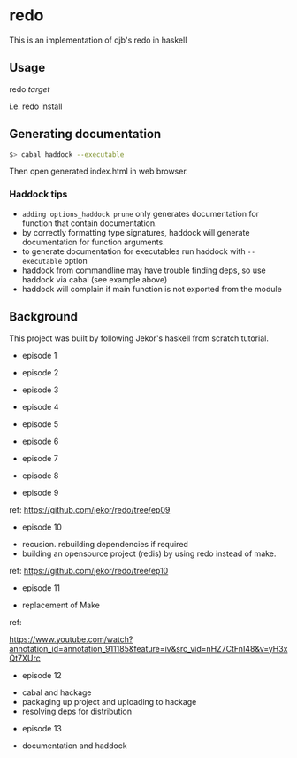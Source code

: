 # redo

This is an implementation of djb's redo in haskell

## Usage

redo *target*

i.e. redo install

## Generating documentation

```bash
$> cabal haddock --executable
```
Then open generated index.html in web browser.

### Haddock tips
* `adding options_haddock prune` only generates documentation for function that contain documentation.
* by correctly formatting type signatures, haddock will generate documentation for function arguments.
* to generate documentation for executables run haddock with `--executable` option
* haddock from commandline may have trouble finding deps, so use haddock via cabal (see example above)
* haddock will complain if main function is not exported from the module


## Background
This project was built by following Jekor's haskell from scratch tutorial.

* episode 1


* episode 2

* episode 3

* episode 4

* episode 5

* episode 6

* episode 7

* episode 8

* episode 9

ref: https://github.com/jekor/redo/tree/ep09

* episode 10
- recusion. rebuilding dependencies if required
- building an opensource project (redis) by using redo instead of make.

ref: https://github.com/jekor/redo/tree/ep10

* episode 11
- replacement of Make

ref:

https://www.youtube.com/watch?annotation_id=annotation_911185&feature=iv&src_vid=nHZ7CtFnI48&v=yH3xQt7XUrc


* episode 12
- cabal and hackage
- packaging up project and uploading to hackage
- resolving deps for distribution


* episode 13
- documentation and haddock





